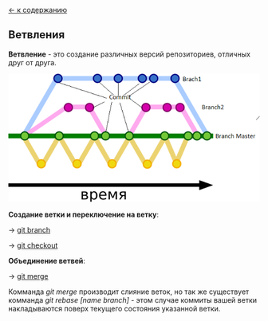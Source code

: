 [<- к содержанию](./readme.md)


## Ветвления 

**Ветвление** - это создание различных версий репозиториев, отличных друг от друга.

![](./assets/Branch.png)

**Создание ветки и переключение на ветку**:

-> [git branch](./branch.md)

-> [git checkout](./branch.md)

**Объединение ветвей**:

-> [git merge](./merge.md)


Комманда _git merge_ производит слияние веток, но так же существует комманда _git rebase [name branch]_ -  этом случае коммиты вашей ветки накладываются поверх текущего состояния указанной ветки.